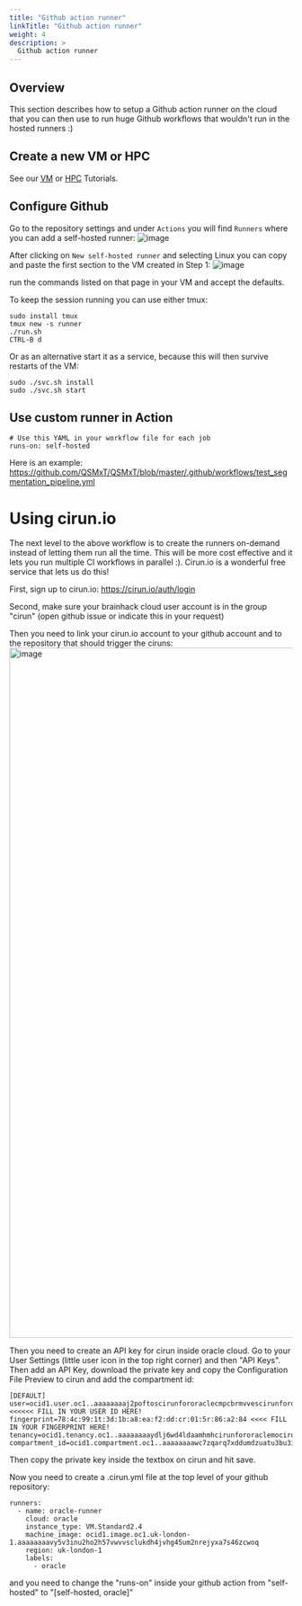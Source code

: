 ```yaml
---
title: "Github action runner"
linkTitle: "Github action runner"
weight: 4
description: >
  Github action runner
---
```


## Overview

This section describes how to setup a Github action runner on the cloud that you
can then use to run huge Github workflows that wouldn't run in the hosted
runners :)

## Create a new VM or HPC

See our [VM](./../vm) or [HPC](./../hpc) Tutorials.

## Configure Github

Go to the repository settings and under `Actions` you will find `Runners` where you can add a self-hosted runner: 
![image](https://user-images.githubusercontent.com/4021595/161414358-b5487e21-daec-4f04-b008-26664a19f8f8.png)

After clicking on `New self-hosted runner` and selecting Linux you can copy and paste the first section to the VM created in Step 1:
![image](https://user-images.githubusercontent.com/4021595/161414412-a7ec45c5-1283-430c-aab3-3fe99717da9a.png)

run the commands listed on that page in your VM and accept the defaults.

To keep the session running you can use either tmux:
```
sudo install tmux
tmux new -s runner
./run.sh
CTRL-B d
```

Or as an alternative start it as a service, because this will then survive restarts of the VM:
```
sudo ./svc.sh install
sudo ./svc.sh start
```

## Use custom runner in Action
```
# Use this YAML in your workflow file for each job
runs-on: self-hosted
```

Here is an example: https://github.com/QSMxT/QSMxT/blob/master/.github/workflows/test_segmentation_pipeline.yml


# Using cirun.io
The next level to the above workflow is to create the runners on-demand instead of letting them run all the time. This will be more cost effective and it lets you run multiple CI workflows in parallel :). Cirun.io is a wonderful free service that lets us do this!

First, sign up to cirun.io: https://cirun.io/auth/login

Second, make sure your brainhack cloud user account is in the group "cirun" (open github issue or indicate this in your request)

Then you need to link your cirun.io account to your github account and to the repository that should trigger the ciruns:
<img width="1228" alt="image" src="https://user-images.githubusercontent.com/4021595/196020466-fef75f01-03cd-4d96-a2ea-f046ed1a7786.png">

Then you need to create an API key for cirun inside oracle cloud. Go to your User Settings (little user icon in the top right corner) and then "API Keys". Then add an API Key, download the private key and copy the Configuration File Preview to cirun and add the compartment id:

```
[DEFAULT]
user=ocid1.user.oc1..aaaaaaaaj2poftoscirunfororaclecmpcbrmvvescirunfororacle4mtq <<<<<< FILL IN YOUR USER ID HERE!
fingerprint=78:4c:99:1t:3d:1b:a8:ea:f2:dd:cr:01:5r:86:a2:84 <<<< FILL IN YOUR FINGERPRINT HERE!
tenancy=ocid1.tenancy.oc1..aaaaaaaaydlj6wd4ldaamhmhcirunfororaclemocirunfororacle
compartment_id=ocid1.compartment.oc1..aaaaaaaawc7zqarq7xddumdzuatu3bu3ir6ytlkgauyokgxtixj2y6szrd4q
```

Then copy the private key inside the textbox on cirun and hit save.

Now you need to create a .cirun.yml file at the top level of your github repository:
```
runners:
  - name: oracle-runner
    cloud: oracle
    instance_type: VM.Standard2.4
    machine_image: ocid1.image.oc1.uk-london-1.aaaaaaaavy5v3inu2ho2h57vwvvsclukdh4jvhg45um2nrejyxa7s46zcwoq
    region: uk-london-1
    labels:
      - oracle
```

and you need to change the "runs-on" inside your github action from "self-hosted" to "[self-hosted, oracle]"
